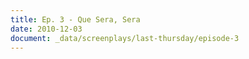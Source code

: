 ```yaml
---
title: Ep. 3 - Que Sera, Sera
date: 2010-12-03
document: _data/screenplays/last-thursday/episode-3
---
```

